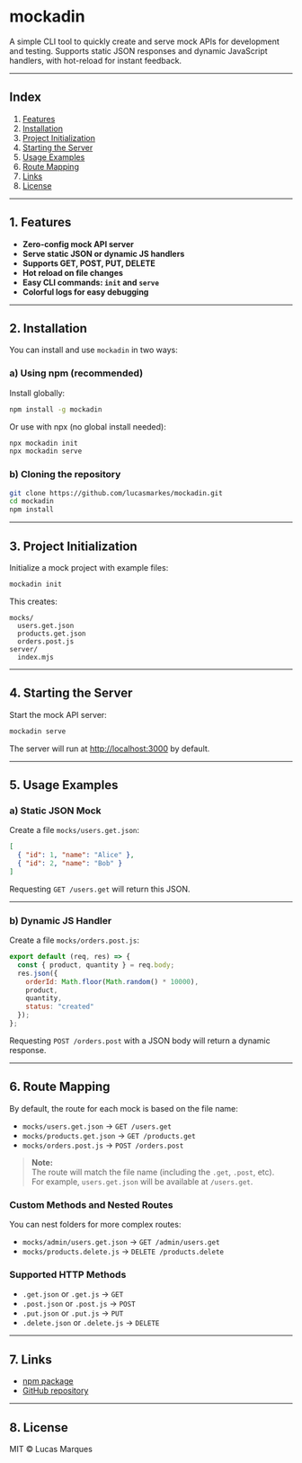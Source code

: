 # mockadin

A simple CLI tool to quickly create and serve mock APIs for development and testing. Supports static JSON responses and dynamic JavaScript handlers, with hot-reload for instant feedback.

---

## Index

1. [Features](#1-features)  
2. [Installation](#2-installation)  
3. [Project Initialization](#3-project-initialization)  
4. [Starting the Server](#4-starting-the-server)  
5. [Usage Examples](#5-usage-examples)  
6. [Route Mapping](#6-route-mapping)  
7. [Links](#7-links)  
8. [License](#8-license)  

---

## 1. Features

- **Zero-config mock API server**  
- **Serve static JSON or dynamic JS handlers**  
- **Supports GET, POST, PUT, DELETE**  
- **Hot reload on file changes**  
- **Easy CLI commands: `init` and `serve`**  
- **Colorful logs for easy debugging**  

---

## 2. Installation

You can install and use `mockadin` in two ways:

### a) Using npm (recommended)

Install globally:

```sh
npm install -g mockadin
```

Or use with npx (no global install needed):

```sh
npx mockadin init
npx mockadin serve
```

### b) Cloning the repository

```sh
git clone https://github.com/lucasmarkes/mockadin.git
cd mockadin
npm install
```

---

## 3. Project Initialization

Initialize a mock project with example files:

```sh
mockadin init
```

This creates:

```
mocks/
  users.get.json
  products.get.json
  orders.post.js
server/
  index.mjs
```

---

## 4. Starting the Server

Start the mock API server:

```sh
mockadin serve
```

The server will run at [http://localhost:3000](http://localhost:3000) by default.

---

## 5. Usage Examples

### a) Static JSON Mock

Create a file `mocks/users.get.json`:

```json
[
  { "id": 1, "name": "Alice" },
  { "id": 2, "name": "Bob" }
]
```

Requesting `GET /users.get` will return this JSON.

---

### b) Dynamic JS Handler

Create a file `mocks/orders.post.js`:

```js
export default (req, res) => {
  const { product, quantity } = req.body;
  res.json({
    orderId: Math.floor(Math.random() * 10000),
    product,
    quantity,
    status: "created"
  });
};
```

Requesting `POST /orders.post` with a JSON body will return a dynamic response.

---

## 6. Route Mapping

By default, the route for each mock is based on the file name:

- `mocks/users.get.json` → `GET /users.get`
- `mocks/products.get.json` → `GET /products.get`
- `mocks/orders.post.js` → `POST /orders.post`

> **Note:**  
> The route will match the file name (including the `.get`, `.post`, etc).  
> For example, `users.get.json` will be available at `/users.get`.

### Custom Methods and Nested Routes

You can nest folders for more complex routes:

- `mocks/admin/users.get.json` → `GET /admin/users.get`
- `mocks/products.delete.js` → `DELETE /products.delete`

### Supported HTTP Methods

- `.get.json` or `.get.js` → `GET`
- `.post.json` or `.post.js` → `POST`
- `.put.json` or `.put.js` → `PUT`
- `.delete.json` or `.delete.js` → `DELETE`

---

## 7. Links

- [npm package](https://www.npmjs.com/package/mockadin)
- [GitHub repository](https://github.com/lucasmarkes/mockadin)

---

## 8. License

MIT © Lucas Marques